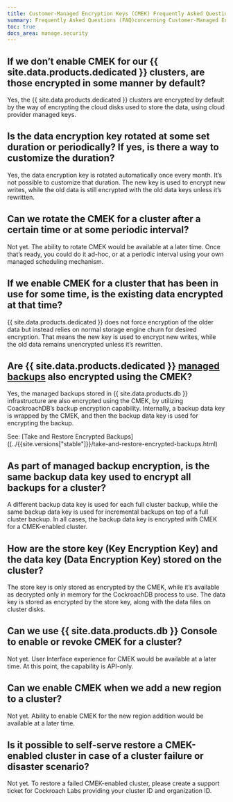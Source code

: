 ```yaml
---
title: Customer-Managed Encryption Keys (CMEK) Frequently Asked Questions (FAQ)
summary: Frequently Asked Questions (FAQ)concerning Customer-Managed Encryption Keys (CMEK) for CockroachDB Cloud Dedicated
toc: true
docs_area: manage.security
---
```


## If we don’t enable CMEK for our {{ site.data.products.dedicated }} clusters, are those encrypted in some manner by default?

Yes, the {{ site.data.products.dedicated }} clusters are encrypted by default by the way of encrypting the cloud disks used to store the data, using cloud provider managed keys.

## Is the data encryption key rotated at some set duration or periodically? If yes, is there a way to customize the duration?

Yes, the data encryption key is rotated automatically once every month. It’s not possible to customize that duration. The new key is used to encrypt new writes, while the old data is still encrypted with the old data keys unless it’s rewritten.

## Can we rotate the CMEK for a cluster after a certain time or at some periodic interval?

Not yet. The ability to rotate CMEK would be available at a later time. Once that’s ready, you could do it ad-hoc, or at a periodic interval using your own managed scheduling mechanism.

## If we enable CMEK for a cluster that has been in use for some time, is the existing data encrypted at that time?

{{ site.data.products.dedicated }} does not force encryption of the older data but instead relies on normal storage engine churn for desired encryption. That means the new key is used to encrypt new writes, while the old data remains unencrypted unless it’s rewritten.

## Are {{ site.data.products.dedicated }} [managed backups](backups-page.html) also encrypted using the CMEK?

Yes, the managed backups stored in {{ site.data.products.db }} infrastructure are also encrypted using the CMEK, by utilizing CoackroachDB’s backup encryption capability. Internally, a backup data key is wrapped by the CMEK, and then the backup data key is used for encrypting the backup.

See: [Take and Restore Encrypted Backups]((../{{site.versions["stable"]}}/take-and-restore-encrypted-backups.html)

## As part of managed backup encryption, is the same backup data key used to encrypt all backups for a cluster?

A different backup data key is used for each full cluster backup, while the same backup data key is used for incremental backups on top of a full cluster backup. In all cases, the backup data key is encrypted with CMEK for a CMEK-enabled cluster.

## How are the store key (Key Encryption Key) and the data key (Data Encryption Key) stored on the cluster?

The store key is only stored as encrypted by the CMEK, while it’s available as decrypted only in memory for the CockroachDB process to use. The data key is stored as encrypted by the store key, along with the data files on cluster disks.

## Can we use {{ site.data.products.db }} Console to enable or revoke CMEK for a cluster?

Not yet. User Interface experience for CMEK would be available at a later time. At this point, the capability is API-only.

## Can we enable CMEK when we add a new region to a cluster?

Not yet. Ability to enable CMEK for the new region addition would be available at a later time.

## Is it possible to self-serve restore a CMEK-enabled cluster in case of a cluster failure or disaster scenario?

Not yet. To restore a failed CMEK-enabled cluster, please create a support ticket for Cockroach Labs providing your cluster ID and organization ID.
